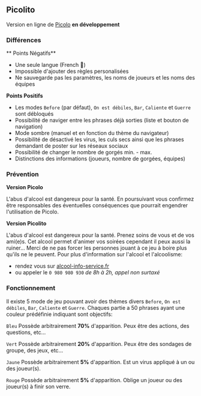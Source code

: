 ## Picolito

Version en ligne de [Picolo](http://www.marmelapp.com/picolo)
**en développement**

### Différences

** Points Négatifs**
- Une seule langue (French 🥖)
- Impossible d'ajouter des règles personalisées
- Ne sauvegarde pas les paramètres, les noms de joueurs et les noms des équipes

**Points Positifs**
- Les modes `Before` (par défaut), `On est débiles`, `Bar`, `Caliente` et `Guerre` sont débloqués
- Possibilité de naviger entre les phrases déjà sorties (liste et bouton de navigation)
- Mode sombre (manuel et en fonction du thème du navigateur)
- Possibilité de désactivé les virus, les culs secs ainsi que les phrases demandant de poster sur les réseaux sociaux
- Possibilité de changer le nombre de gorgés min. - max.
- Distinctions des informations (joueurs, nombre de gorgées, équipes)


### Prévention

**Version Picolo**

L'abus d'alcool est dangereux pour la santé. En poursuivant vous confirmez être responsables des éventuelles conséquences que pourrait engendrer l'utilisation de Picolo.

**Version Picolito**

L'abus d'alcool est dangereux pour la santé. Prenez soins de vous et de vos ami(e)s. Cet alcool permet d'animer vos soirées cependant il peux aussi la ruiner...
Merci de ne pas forcer les personnes jouant à ce jeu à boire plus qu'ils ne le peuvent.
Pour plus d'information sur l'alcool et l'alcoolisme:
- rendez vous sur [alcool-info-service.fr](https://www.alcool-info-service.fr/)
- ou appeler le `0 980 980 930` _de 8h à 2h, appel non surtaxé_

### Fonctionnement

Il existe 5 mode de jeu pouvant avoir des thèmes divers `Before`, `On est débiles`, `Bar`, `Caliente` et `Guerre`.
Chaques partie a 50 phrases ayant une couleur prédéfinie indiquant sont objectifs:

`Bleu`
Possède arbitrairement **70%** d'apparition.
Peux être des actions, des questions, etc...

`Vert`
Possède arbitrairement **20%** d'apparition.
Peux être des sondages de groupe, des jeux, etc...

`Jaune`
Possède arbitrairement **5%** d'apparition.
Est un virus appliqué à un ou des joueur(s).

`Rouge`
Possède arbitrairement **5%** d'apparition.
Oblige un joueur ou des joueur(s) à finir son verre.